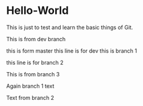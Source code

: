 # Hello-World

This is just to test and learn the basic things of Git.








This is from dev branch

this is form master
this line is for dev
this is branch 1


this line is for branch 2








This is from branch 3







Again branch 1 text







Text from branch 2

